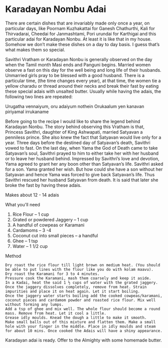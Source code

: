 #  Karadayan Nombu Adai


There are certain dishes that are invariably made only once a year, on particular days, like Poornam Kuzhakattai for Ganesh Chathurthi, Kali for Thirvadarai, Cheedai for Janmashtami, Pori urundai for Karthigai and this particular adai for Karadayan Nonbu. At least it is like that in my house. Somehow we don’t make these dishes on a day to day basis. I guess that’s what makes them so special.



Savithri Vratham or Karadayan Nonbu is generally observed on the day when the Tamil month Masi ends and Panguni begins. Married women observe a fast on this day for the well being and long life of their husbands. Unmarried girls pray to be blessed with a good husband. There is a particular time, (the time changes every year), at that time, the women tie a yellow charadu or thread around their necks and break their fast by eating these special adais with unsalted butter. Usually while having the adais, the following two lines are repeated:

Urugatha vennaiyum, oru adaiyum nothein
Orukaalum yen kanavan piriyamal irrukaname

Before going to the recipe I would like to share the legend behind Karadayan Nonbu. The story behind observing this Vratham is that, Princess Savithri, daughter of King Ashwapati, married Satyavan a penniless prince. She also knew the fact that Satyavan would live only for a year. Three days before the destined day of Satyavan’s death, Savithri vowed to fast. On the last day, when Yama the God of Death came to take Satyavan’s soul, Savithri prayed to him to either take her with her husband or to leave her husband behind. Impressed by Savithri’s love and devotion, Yama agreed to grant her any boon other than Satyavan’s life. Savithri asked for a son. Yama granted her wish. But how could she have a son without her Satyavan and hence Yama was forced to give back Satyavan’s life. Thus Savithri rescued her husband Satyavan from death. It is said that later she broke the fast by having these adais.







Makes about 12 - 14 adais

What you'll need

1. Rice Flour – 1 cup
2. Grated or powdered Jaggery – 1 cup
3. A handful of cowpeas or Karamani
4. Cardamoms – 3 -4
5. Coconut cut into small pieces – a handful
6. Ghee – 1 tsp
7. Water – 1 1/2 cup

Method

    Dry roast the rice flour till light brown on medium heat. (You should be able to put lines with the flour like you do with kolam maavu). 
    Dry roast the Karamani for 3 to 4 minutes.
    Pressure cook the Karamani, mash them coarsely and keep it aside.
    In a Kadai, heat the said 1 ½ cups of water with the grated jaggery. 
    Once the jaggery dissolves completely, remove from heat. Strain impurities and place it on heat again. Let it start boiling. 
    Once the jaggery water starts boiling add the cooked cowpeas/karamani, coconut pieces and cardamom powder and roasted rice flour. Mix well without forming any lumps. 
    Add a tsp of ghee and mix well. The whole flour should become a round mass. Remove from heat. Let it cool a little.
    Grease idly moulds. Knead the dough a little to make it smooth. 
    Make small balls out of this mixture and flatten them. Make a small hole with your finger in the middle. Place in idly moulds and steam for about 10 mins. Once cooked the Adais will have a shiny appearance.


Karadayan adai is ready. Offer to the Almighty with some homemade butter.